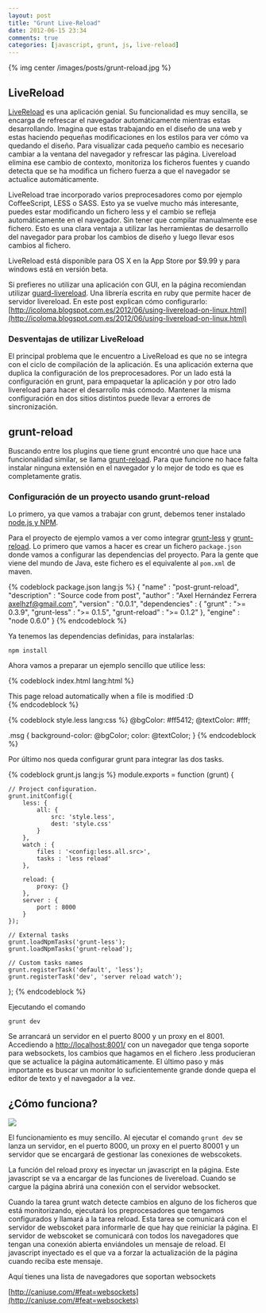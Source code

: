 ```yaml
---
layout: post
title: "Grunt Live-Reload"
date: 2012-06-15 23:34
comments: true
categories: [javascript, grunt, js, live-reload]
---
```


{% img center /images/posts/grunt-reload.jpg %}

## LiveReload

[LiveReload](http://livereload.com/) es una aplicación genial. Su funcionalidad es muy sencilla, se encarga de refrescar el navegador automáticamente mientras estas desarrollando. Imagina que estas trabajando en el diseño de una web y estas haciendo pequeñas modificaciones en los estilos para ver cómo va quedando el diseño. Para visualizar cada pequeño cambio es necesario cambiar a la ventana del navegador y refrescar las página. Livereload elimina ese cambio de contexto, monitoriza los ficheros fuentes y cuando detecta que se ha modifica un fichero fuerza a que el navegador se actualice automáticamente.

<!-- more -->

LiveReload trae incorporado varios preprocesadores como por ejemplo CoffeeScript, LESS o SASS. Esto ya se vuelve mucho más interesante, puedes estar modificando un fichero less y el cambio se refleja automáticamente en el navegador. Sin tener que compilar manualmente ese fichero. Esto es una clara ventaja a utilizar las herramientas de desarrollo del navegador para probar los cambios de diseño y luego llevar esos cambios al fichero.

LiveReload está disponible para OS X en la App Store por $9.99 y para windows está en versión beta. 

Si prefieres no utilizar una aplicación con GUI, en la página recomiendan utilizar [guard-livereload](https://github.com/guard/guard-livereload). Una librería escrita en ruby que permite hacer de servidor livereload. En este post explican cómo configurarlo: [http://icoloma.blogspot.com.es/2012/06/using-livereload-on-linux.html](http://icoloma.blogspot.com.es/2012/06/using-livereload-on-linux.html)

### Desventajas de utilizar LiveReload

El principal problema que le encuentro a LiveReload es que no se integra con el ciclo de compilación de la aplicación. Es una aplicación externa que duplica la configuración de los preprocesadores. Por un lado está la configuración en grunt, para empaquetar la aplicación y por otro lado livereload para hacer el desarrollo más cómodo. Mantener la misma configuración en dos sitios distintos puede llevar a errores de sincronización.

## grunt-reload

Buscando entre los plugins que tiene grunt encontré uno que hace una funcionalidad similar,  se llama [grunt-reload](https://github.com/webxl/grunt-reload). Para que funcione no hace falta instalar ninguna extensión en el navegador y lo mejor de todo es que es completamente gratis.

### Configuración de un proyecto usando grunt-reload

Lo primero, ya que vamos a trabajar con grunt, debemos tener instalado [node.js y NPM](http://nodejs.org/#download).

Para el proyecto de ejemplo vamos a ver como integrar [grunt-less](https://github.com/jharding/grunt-less) y [grunt-reload](https://github.com/webxl/grunt-reload). Lo primero que vamos a hacer es crear un fichero `package.json` donde vamos a configurar las dependencias del proyecto. Para la gente que viene del mundo de Java, este fichero es el equivalente al `pom.xml` de maven.

{% codeblock  package.json lang:js %}
{
    "name" : "post-grunt-reload",
    "description" : "Source code from post",
    "author" : "Axel Hernández Ferrera <axelhzf@gmail.com>",
    "version" : "0.0.1",
    "dependencies" : {
        "grunt" : ">= 0.3.9",
        "grunt-less" : ">= 0.1.5",
        "grunt-reload" : ">= 0.1.2"
    },
    "engine" : "node 0.6.0"
}
{% endcodeblock %}

Ya tenemos las dependencias definidas, para instalarlas:

    npm install

Ahora vamos a preparar un ejemplo sencillo que utilice less:

{% codeblock index.html lang:html %}
<!DOCTYPE html>
<html>
<head>
    <meta charset="utf-8"/>
    <link rel="stylesheet" href="style.css">
</head>
<body>
    <div class="msg">This page reload automatically when a file is modified :D</div>
</body>
</html>
{% endcodeblock %}

{% codeblock style.less lang:css %}
@bgColor: #ff5412;
@textColor: #fff;

.msg {
    background-color: @bgColor;
    color: @textColor;
}
{% endcodeblock %}

Por último nos queda configurar grunt para integrar las dos tasks.

{% codeblock grunt.js lang:js %}
module.exports = function (grunt) {

    // Project configuration.
    grunt.initConfig({
        less: {
            all: {
                src: 'style.less',
                dest: 'style.css'
            }
        },
        watch : {
            files : '<config:less.all.src>',
            tasks : 'less reload'
        },

        reload: {
            proxy: {}
        },
        server : {
            port : 8000
        }
    });

    // External tasks
    grunt.loadNpmTasks('grunt-less');
    grunt.loadNpmTasks('grunt-reload');

    // Custom tasks names
    grunt.registerTask('default', 'less');
    grunt.registerTask('dev', 'server reload watch');
};
{% endcodeblock %}

Ejecutando el comando

    grunt dev

Se arrancará un servidor en el puerto 8000 y un proxy en el 8001. Accediendo a [http://localhost:8001/](http://localhost:8001/) con un navegador que tenga soporte para websockets, los cambios que hagamos en el fichero .less producieran que se actualice la página automáticamente. El último paso y más importante es buscar un monitor lo suficientemente grande donde quepa el editor de texto y el navegador a la vez.

## ¿Cómo funciona?

<img src="https://docs.google.com/drawings/pub?id=1cDIetWqZmVvZzag7ec1QhhbNGkbUa-wCCFNWz2cFvL4&amp;w=960&amp;h=720">

El funcionamiento es muy sencillo. Al ejecutar el comando `grunt dev` se lanza un servidor, en el puerto 8000, un proxy en el puerto 80001 y un servidor que se encargará de gestionar las conexiones de webscokets.

La función del reload proxy es inyectar un javascript en la página. Este javascript se va a encargar de las funciones de livereload. Cuando se cargue la página abrirá una conexión con el servidor websocket.

Cuando la tarea grunt watch detecte cambios en alguno de los ficheros que está monitorizando, ejecutará los preprocesadores que tengamos configurados y llamará a la tarea reload. Esta tarea se comunicará con el servidor de webscoket para informarle de que hay que reiniciar la página. El servidor de webscoket se comunicará con todos los navegadores que tengan una conexión abierta enviándoles un mensaje de reload. El javascript inyectado es el que va a forzar la actualización de la página cuando reciba este mensaje.

Aquí tienes una lista de navegadores que soportan websockets

[http://caniuse.com/#feat=websockets](http://caniuse.com/#feat=websockets)

